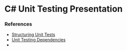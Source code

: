# C# Unit Testing Presentation



### References

* [Structuring Unit Tests](https://haacked.com/archive/2012/01/02/structuring-unit-tests.aspx/)
* [Unit Testing Dependencies](https://enterprisecraftsmanship.com/posts/unit-testing-dependencies/)
* 

